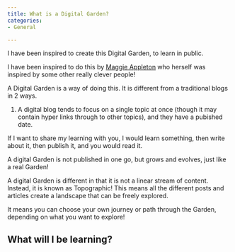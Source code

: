 ```yaml
---
title: What is a Digital Garden?
categories:
- General

---
```


I have been inspired to create this Digital Garden, to learn in public. 

I have been inspired to do this by [Maggie Appleton](https://maggieappleton.com/garden-history) who herself was inspired by some other really clever people! 

A Digital Garden is a way of doing this. It is different from a traditional blogs in 2 ways. 

1) A digital blog tends to focus on a single topic at once (though it may contain hyper links through to other topics), and they have a pubished date. 

If I want to share my learning with you, I would learn something, then write about it, then publish it, and you would read it. 

A digital Garden is not published in one go, but grows and evolves, just like a real Garden!

A digital Garden is different in that it is not a linear stream of content. Instead, it is known as Topographic! This means all the different posts and articles create a landscape that can be freely explored. 

It means you can choose your own journey or path through the Garden, depending on what you want to explore! 


<h2> What will I be learning? </h2>
